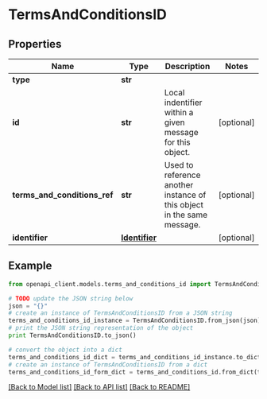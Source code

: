 # TermsAndConditionsID


## Properties
Name | Type | Description | Notes
------------ | ------------- | ------------- | -------------
**type** | **str** |  | 
**id** | **str** | Local indentifier within a given message for this object. | [optional] 
**terms_and_conditions_ref** | **str** | Used to reference another instance of this object in the same message. | [optional] 
**identifier** | [**Identifier**](Identifier.md) |  | [optional] 

## Example

```python
from openapi_client.models.terms_and_conditions_id import TermsAndConditionsID

# TODO update the JSON string below
json = "{}"
# create an instance of TermsAndConditionsID from a JSON string
terms_and_conditions_id_instance = TermsAndConditionsID.from_json(json)
# print the JSON string representation of the object
print TermsAndConditionsID.to_json()

# convert the object into a dict
terms_and_conditions_id_dict = terms_and_conditions_id_instance.to_dict()
# create an instance of TermsAndConditionsID from a dict
terms_and_conditions_id_form_dict = terms_and_conditions_id.from_dict(terms_and_conditions_id_dict)
```
[[Back to Model list]](../README.md#documentation-for-models) [[Back to API list]](../README.md#documentation-for-api-endpoints) [[Back to README]](../README.md)



